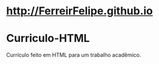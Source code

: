 # http://FerreirFelipe.github.io

# Curriculo-HTML

Currículo feito em HTML para um trabalho acadêmico.
